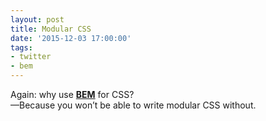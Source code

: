 ```yaml
---
layout: post
title: Modular CSS
date: '2015-12-03 17:00:00'
tags:
- twitter
- bem
---
```


Again: why use __[BEM](http://blog.decaf.de/2015/06/24/why-bem-in-a-nutshell/)__ for CSS?  
—Because you won’t be able to write modular CSS without.